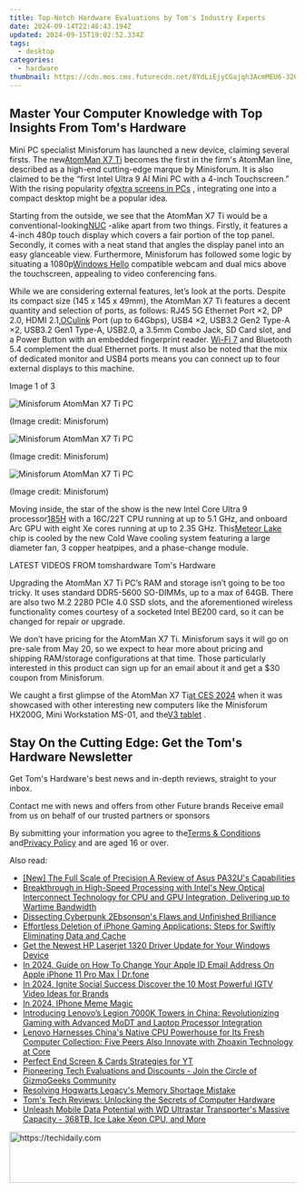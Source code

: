 ```yaml
---
title: Top-Notch Hardware Evaluations by Tom's Industry Experts
date: 2024-09-14T22:46:43.194Z
updated: 2024-09-15T19:02:52.334Z
tags:
  - desktop
categories:
  - hardware
thumbnail: https://cdn.mos.cms.futurecdn.net/8YdLiEjyCGajqh3AcmMEU6-320-80.jpg
---
```


## Master Your Computer Knowledge with Top Insights From Tom's Hardware

Mini PC specialist Minisforum has launched a new device, claiming several firsts. The new[AtomMan X7 Ti](https://www.minisforum.com/page/x7ti/index.html?lang=en) becomes the first in the firm's AtomMan line, described as a high-end cutting-edge marque by Minisforum. It is also claimed to be the “first Intel Ultra 9 AI Mini PC with a 4-inch Touchscreen.” With the rising popularity of[extra screens in PCs](https://www.tomshardware.com/pc-components/cooling/hands-on-lian-lis-lcd-screen-fans-turn-heads-and-are-surprisingly-affordable-but-not-as-configurable-as-id-like) , integrating one into a compact desktop might be a popular idea.

 Starting from the outside, we see that the AtomMan X7 Ti would be a conventional-looking[NUC](https://www.tomshardware.com/news/asus-gets-license-to-make-intel-nucs) \-alike apart from two things. Firstly, it features a 4-inch 480p touch display which covers a fair portion of the top panel. Secondly, it comes with a neat stand that angles the display panel into an easy glanceable view. Furthermore, Minisforum has followed some logic by situating a 1080p[Windows Hello](https://www.tomshardware.com/news/windows-hello-fido2-certification-may-update-microsoft,39261.html) compatible webcam and dual mics above the touchscreen, appealing to video conferencing fans.

 While we are considering external features, let’s look at the ports. Despite its compact size (145 x 145 x 49mm), the AtomMan X7 Ti features a decent quantity and selection of ports, as follows: RJ45 5G Ethernet Port ×2, DP 2.0, HDMI 2.1,[OCulink](https://www.tomshardware.com/news/worlds-first-oculink-usb-4-egpu-with-radeor-rx-7600m-xt) Port (up to 64Gbps), USB4 ×2, USB3.2 Gen2 Type-A ×2, USB3.2 Gen1 Type-A, USB2.0, a 3.5mm Combo Jack, SD Card slot, and a Power Button with an embedded fingerprint reader. [Wi-Fi 7](https://www.tomshardware.com/news/wi-fi-7-faq) and Bluetooth 5.4 complement the dual Ethernet ports. It must also be noted that the mix of dedicated monitor and USB4 ports means you can connect up to four external displays to this machine.

 Image 1 of 3

![Minisforum AtomMan X7 Ti PC](https://vanilla.futurecdn.net/cyclingnews/media/img/missing-image.svg)

 (Image credit: Minisforum)

![Minisforum AtomMan X7 Ti PC](https://vanilla.futurecdn.net/cyclingnews/media/img/missing-image.svg)

 (Image credit: Minisforum)

![Minisforum AtomMan X7 Ti PC](https://vanilla.futurecdn.net/cyclingnews/media/img/missing-image.svg)

 (Image credit: Minisforum)

 Moving inside, the star of the show is the new Intel Core Ultra 9 processor[185H](https://www.intel.com/content/www/us/en/products/sku/236849/intel-core-ultra-9-processor-185h-24m-cache-up-to-5-10-ghz/specifications.html) with a 16C/22T CPU running at up to 5.1 GHz, and onboard Arc GPU with eight Xe cores running at up to 2.35 GHz. This[Meteor Lake](https://www.tomshardware.com/news/intel-details-core-ultra-meteor-lake-architecture-launches-december-14) chip is cooled by the new Cold Wave cooling system featuring a large diameter fan, 3 copper heatpipes, and a phase-change module.

 LATEST VIDEOS FROM tomshardware Tom's Hardware

 Upgrading the AtomMan X7 Ti PC’s RAM and storage isn’t going to be too tricky. It uses standard DDR5-5600 SO-DIMMs, up to a max of 64GB. There are also two M.2 2280 PCIe 4.0 SSD slots, and the aforementioned wireless functionality comes courtesy of a socketed Intel BE200 card, so it can be changed for repair or upgrade.

 We don’t have pricing for the AtomMan X7 Ti. Minisforum says it will go on pre-sale from May 20, so we expect to hear more about pricing and shipping RAM/storage configurations at that time. Those particularly interested in this product can sign up for an email about it and get a $30 coupon from Minisforum.

 We caught a first glimpse of the AtomMan X7 Ti[at CES 2024](https://www.tomshardware.com/desktops/mini-pcs/minisforum-first-intel-core-ultra-mini-pc-amd-rx-7600M-xt-mini-pc) when it was showcased with other interesting new computers like the Minisforum HX200G, Mini Workstation MS-01, and the[V3 tablet](https://www.tomshardware.com/tablets/minisforum-v3-tablet-arrives-the-worlds-first-amd-ryzen-7-8840u-powered-surface-clone) .

## Stay On the Cutting Edge: Get the Tom's Hardware Newsletter

 Get Tom's Hardware's best news and in-depth reviews, straight to your inbox.

 Contact me with news and offers from other Future brands  Receive email from us on behalf of our trusted partners or sponsors

 By submitting your information you agree to the[Terms & Conditions](https://futureplc.com/terms-conditions/) and[Privacy Policy](https://futureplc.com/privacy-policy/) and are aged 16 or over.

<ins class="adsbygoogle"
     style="display:block"
     data-ad-format="autorelaxed"
     data-ad-client="ca-pub-7571918770474297"
     data-ad-slot="1223367746"></ins>

<ins class="adsbygoogle"
     style="display:block"
     data-ad-client="ca-pub-7571918770474297"
     data-ad-slot="8358498916"
     data-ad-format="auto"
     data-full-width-responsive="true"></ins>

<span class="atpl-alsoreadstyle">Also read:</span>
<div><ul>
<li><a href="https://fox-boxes.techidaily.com/new-the-full-scale-of-precision-a-review-of-asus-pa32us-capabilities/"><u>[New] The Full Scale of Precision A Review of Asus PA32U's Capabilities</u></a></li>
<li><a href="https://twitter-videos.techidaily.com/breakthrough-in-high-speed-processing-with-intels-new-optical-interconnect-technology-for-cpu-and-gpu-integration-delivering-up-to-wartime-bandwidth/"><u>Breakthrough in High-Speed Processing with Intel's New Optical Interconnect Technology for CPU and GPU Integration, Delivering up to Wartime Bandwidth</u></a></li>
<li><a href="https://twitter-videos.techidaily.com/dissecting-cyberpunk-2ebsonsons-flaws-and-unfinished-brilliance/"><u>Dissecting Cyberpunk 2Ebsonson's Flaws and Unfinished Brilliance</u></a></li>
<li><a href="https://os-tips.techidaily.com/effortless-deletion-of-iphone-gaming-applications-steps-for-swiftly-eliminating-data-and-cache/"><u>Effortless Deletion of iPhone Gaming Applications: Steps for Swiftly Eliminating Data and Cache</u></a></li>
<li><a href="https://win-dash.techidaily.com/get-the-newest-hp-laserjet-1320-driver-update-for-your-windows-device/"><u>Get the Newest HP Laserjet 1320 Driver Update for Your Windows Device</u></a></li>
<li><a href="https://iphone-unlock.techidaily.com/in-2024-guide-on-how-to-change-your-apple-id-email-address-on-apple-iphone-11-pro-max-drfone-by-drfone-ios/"><u>In 2024, Guide on How To Change Your Apple ID Email Address On Apple iPhone 11 Pro Max | Dr.fone</u></a></li>
<li><a href="https://instagram-video-recordings.techidaily.com/in-2024-ignite-social-success-discover-the-10-most-powerful-igtv-video-ideas-for-brands/"><u>In 2024, Ignite Social Success Discover the 10 Most Powerful IGTV Video Ideas for Brands</u></a></li>
<li><a href="https://extra-skills.techidaily.com/in-2024-iphone-meme-magic/"><u>In 2024, IPhone Meme Magic</u></a></li>
<li><a href="https://twitter-videos.techidaily.com/introducing-lenovos-legion-7000k-towers-in-china-revolutionizing-gaming-with-advanced-modt-and-laptop-processor-integration/"><u>Introducing Lenovo’s Legion 7000K Towers in China: Revolutionizing Gaming with Advanced MoDT and Laptop Processor Integration</u></a></li>
<li><a href="https://twitter-videos.techidaily.com/lenovo-harnesses-chinas-native-cpu-powerhouse-for-its-fresh-computer-collection-five-peers-also-innovate-with-zhoaxin-technology-at-core/"><u>Lenovo Harnesses China's Native CPU Powerhouse for Its Fresh Computer Collection: Five Peers Also Innovate with Zhoaxin Technology at Core</u></a></li>
<li><a href="https://youtube-web.techidaily.com/ct-end-screen-and-cards-strategies-for-yt/"><u>Perfect End Screen & Cards Strategies for YT</u></a></li>
<li><a href="https://twitter-videos.techidaily.com/pioneering-tech-evaluations-and-discounts-join-the-circle-of-gizmogeeks-community/"><u>Pioneering Tech Evaluations and Discounts - Join the Circle of GizmoGeeks Community</u></a></li>
<li><a href="https://win11-tips.techidaily.com/resolving-hogwarts-legacys-memory-shortage-mistake/"><u>Resolving Hogwarts Legacy's Memory Shortage Mistake</u></a></li>
<li><a href="https://twitter-videos.techidaily.com/toms-tech-reviews-unlocking-the-secrets-of-computer-hardware/"><u>Tom's Tech Reviews: Unlocking the Secrets of Computer Hardware</u></a></li>
<li><a href="https://twitter-videos.techidaily.com/1723262379974-unleash-mobile-data-potential-with-wd-ultrastar-transporters-massive-capacity-368tb-ice-lake-xeon-cpu-and-more/"><u>Unleash Mobile Data Potential with WD Ultrastar Transporter's Massive Capacity - 368TB, Ice Lake Xeon CPU, and More</u></a></li>
</ul></div>

<!-- affiliate ads begin -->
<a href="https://appsumo.8odi.net/c/5597632/2118315/7443" target="_top" id="2118315">
  <img src="//a.impactradius-go.com/display-ad/7443-2118315" border="0" alt="https://techidaily.com" width="728" height="90"/>
</a>
<img height="0" width="0" src="https://appsumo.8odi.net/i/5597632/2118315/7443" style="position:absolute;visibility:hidden;" border="0" />
<!-- affiliate ads end -->

